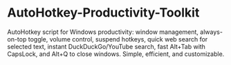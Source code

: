 # AutoHotkey-Productivity-Toolkit
AutoHotkey script for Windows productivity: window management, always-on-top toggle, volume control, suspend hotkeys, quick web search for selected text, instant DuckDuckGo/YouTube search, fast Alt+Tab with CapsLock, and Alt+Q to close windows. Simple, efficient, and customizable.
